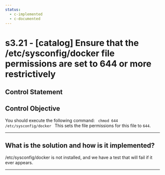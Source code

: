 ```yaml
---
status:
  - c-implemented
  - c-documented
---
```


# s3.21 - \[catalog\] Ensure that the /etc/sysconfig/docker file permissions are set to 644 or more restrictively

## Control Statement

## Control Objective

You should execute the following command:  ```  chmod 644 /etc/sysconfig/docker  ```  This sets the file permissions for this file to `644`.

______________________________________________________________________

## What is the solution and how is it implemented?

/etc/sysconfig/docker is not installed, and we have a test that will
fail if it ever appears.

______________________________________________________________________
